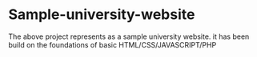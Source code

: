 # Sample-university-website
The above project represents as a sample university website.
it has been build on the foundations of basic HTML/CSS/JAVASCRIPT/PHP
                                                                                                                                          
                                                                         
                                                   
                            
